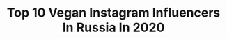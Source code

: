 ---
title: Top 10 Vegan Instagram Influencers In Russia In 2020
description: >-
  Find top vegan Instagram influencers in Russia in 2020. Most popular hashtags: #yacht #sochifornia #dreadlocks.
platform: Instagram
hits: 95
text_top: Discover the most popular Instagram influencers on inBeat.
text_bottom: Our database has 95 Instagram influencers like this in Russia for you to pitch.
profiles:
  - username: "lanna_sun_shine"
    fullname: >-
      TLV🌐Sochi   S☀️lar life
    bio: >-
      Знаю короткую дорогу к счастью💫 @top_photographers_sochi 📸 @prime_peoples_group 🇮🇱🇷🇺 ☀️Женские флюиды 🌱vegan 🧘‍♀️йога/гвозди
    location: "Russia"
    followers: 14854
    engagement: 1060
    commentsToLikes: 0.069147
    id: ck0w4hp7symfg0i19h3850379
    verified: false
    hashtags: "#sochifornia, #yacht, #crimea, #sochi"
  - username: "linda_nigmatulina"
    fullname: >-
      Линда Нигматулина
    bio: >-
      NiLiTA "RaznaЯ" Actress. Singer. Vegan 🌱🌈 Негатив/реклама в БАНю. Напишите мне трек в стиле trap 🎧
    location: "Russia"
    followers: 29840
    engagement: 204
    commentsToLikes: 0.159777
    id: ck6tjt7qr3dhv0j7141pcz6p5
    verified: false
    hashtags: "#blithecosmetic, #blithe, #notabitch, #lindan"
  - username: "sergey_mavrin"
    fullname: >-
      Сергей Маврин
    bio: >-
      Сергей Маврин с 1963 по настоящее время😉 🌏 Change your future 🌿 Go vegan 🌍 🍷 I am port vegan 🍷
    location: "Russia"
    followers: 11416
    engagement: 1140
    commentsToLikes: 0.016762
    id: ck5pz5r9szcsu0i11pvbcdbxc
    verified: false
    hashtags: "#fullmoon, #xx, #live, #fender"
  - username: "nastyasmerteva"
    fullname: >-
      Nastya Smerteva🇺🇸
    bio: >-
      Russian girl in LA🌴 • Vegan | Dreads | Tattoo | Sneakers • Cooperation DM | email nastyasmertevaa@gmail.com • Обои для вашего телефона здесь⤵️
    location: "Russia"
    followers: 15085
    engagement: 716
    commentsToLikes: 0.020768
    id: ck15qlgkn3ewb0i19vocv76av
    verified: false
    hashtags: "#dreads, #dreadlock, #dreadslife, #dreadshare"
  - username: "dara.avramenko"
    fullname: >-
      🔝Model ✈️Traveler💡SMM
    bio: >-
      ⭐️Здесь красиво без украшений 💃🏻Жизнь, как она есть 😎 🤩 На волне позитива always 💓 🥑Vegan/Healthy lifestyle 👇🏻My YouTube
    location: "Russia"
    followers: 29289
    engagement: 221
    commentsToLikes: 0.029153
    id: ckapcg1xn3nte0i78zhj7akkl
    verified: false
    hashtags: "#sport, #video, #blogger, #model"
  - username: "ourcozyuniverse"
    fullname: >-
      You & Me
    bio: >-
      Vasya 🖇Tanya husband + wife = ♡ just us and our little two marriage | family | vegan 🌿 based in the city where 360 ​​days a year is overcast
    location: "Russia"
    followers: 55532
    engagement: 221
    commentsToLikes: 0.017413
    id: ck55jyasoy1se0i116htjo8ub
    verified: false
    hashtags: ""
  - username: "ju_pakhomova"
    fullname: >-
      Блондинка с мозгами 💫
    bio: >-
      🥑Vegan 👉🏼 #ju_vegan 🥦Без алкоголя и мяса по жизни 🐄Против жестокости и насилия над животными 🐈Уживаюсь с двумя кошками и 🐇 👇🏾Партнёр @vioneofficial💧
    location: "Russia"
    followers: 39728
    engagement: 172
    commentsToLikes: 0.027390
    id: ck5q9v4qod5hm0i11ig6ogf69
    verified: false
    hashtags: "#ju"
  - username: "sofimarkina"
    fullname: >-
      ♡ София Маркина ☽
    bio: >-
      Actress•Model🌿Vegan🌿Ambassador @blizhe Показываю путь к обретению своего Я и гармонии в жизни! Помогаю людям услышать себя ॐ 📮 Sofimarkina33@mail.ru
    location: "Russia"
    followers: 19666
    engagement: 138
    commentsToLikes: 0.020805
    id: ck5cdcwfxiybe0i11rt3jenz8
    verified: false
    hashtags: ""
  - username: "othersideaz"
    fullname: >-
      othersideaz🦋 Daria León
    bio: >-
      Moscow📍 запись на декабрь открыта commercial & analog film || creator ⠀ human = vegan 🏳️‍🌈-friendly
    location: "Russia"
    followers: 5938
    engagement: 471
    commentsToLikes: 0.022364
    id: ck0vx2o58wufx0i19pzc2g1lf
    verified: false
    hashtags: "#35mm"
  - username: "weel_music"
    fullname: >-
      𝗪𝗲𝗲𝗟
    bio: >-
      Vegan 🌱 Composer✍🏼 ⠀ «ПЕСНЯ ГОДА 18»🏅 ⠀ Сотрудничество и реклама в direct ⠀ Booking +7(917)-254-19-09 (Владимир) ⠀ #weelmusic Трек “КОБРА» 🐍
    location: "Russia"
    followers: 43587
    engagement: 337
    commentsToLikes: 0.071912
    id: ck15s77wkbkoc0i1922a3w7k4
    verified: true
    hashtags: "#2020, #cover, #weel, #birthday"
---